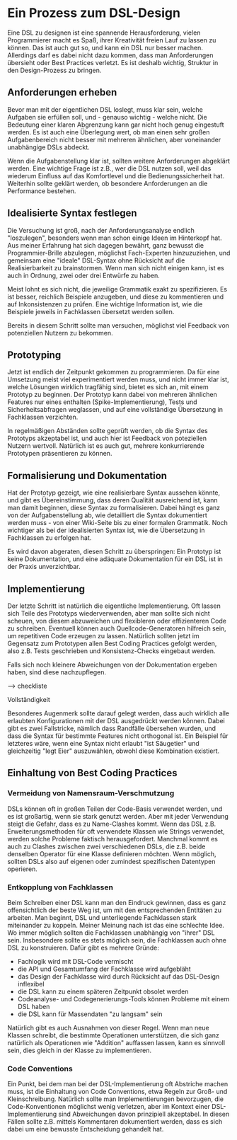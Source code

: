 # Ein Prozess zum DSL-Design

Eine DSL zu designen ist eine spannende Herausforderung, vielen Programmierer macht
es Spaß, ihrer Kreativität freien Lauf zu lassen zu können. Das ist auch gut so,
und kann ein DSL nur besser machen. Allerdings darf es dabei nicht dazu kommen,
dass man Anforderungen übersieht oder Best Practices verletzt. Es ist deshalb wichtig,
Struktur in den Design-Prozess zu bringen.

## Anforderungen erheben

Bevor man mit der eigentlichen DSL loslegt, muss klar sein, welche Aufgaben sie
erfüllen soll, und - genauso wichtig - welche nicht. Die Bedeutung einer klaren
Abgrenzung kann gar nicht hoch genug eingestuft werden. Es ist auch eine Überlegung
wert, ob man einen sehr großen Aufgabenbereich nicht besser mit mehreren ähnlichen,
aber voneinander unabhängige DSLs abdeckt.

Wenn die Aufgabenstellung klar ist, sollten weitere Anforderungen abgeklärt werden.
Eine wichtige Frage ist z.B., wer die DSL nutzen soll, weil das wiederum Einfluss
auf das Komfortlevel und die Bedienungssicherheit hat. Weiterhin sollte geklärt werden,
ob besondere Anforderungen an die Performance bestehen.

## Idealisierte Syntax festlegen

Die Versuchung ist groß, nach der Anforderungsanalyse endlich "loszulegen", besonders
wenn man schon einige Ideen im Hinterkopf hat. Aus meiner Erfahrung hat sich dagegen
bewährt, ganz bewusst die Programmier-Brille abzulegen, möglichst Fach-Experten
hinzuzuziehen, und gemeinsam eine "ideale" DSL-Syntax ohne Rücksicht auf die
Realisierbarkeit zu brainstormen. Wenn man sich nicht einigen kann, ist es auch in
Ordnung, zwei oder drei Entwürfe zu haben.

Meist lohnt es sich nicht, die jeweilige Grammatik exakt zu spezifizieren. Es ist
besser, reichlich Beispiele anzugeben, und diese zu kommentieren und auf
Inkonsistenzen zu prüfen. Eine wichtige Information ist, wie die Beispiele jeweils
in Fachklassen übersetzt werden sollen.

Bereits in diesem Schritt sollte man versuchen, möglichst viel Feedback von
potenziellen Nutzern zu bekommen.

## Prototyping

Jetzt ist endlich der Zeitpunkt gekommen zu programmieren. Da für eine Umsetzung
meist viel experimentiert werden muss, und nicht immer klar ist, welche Lösungen wirklich
tragfähig sind, bietet es sich an, mit einem Prototyp zu beginnen. Der Prototyp
kann dabei von mehreren ähnlichen Features nur eines enthalten
(Spike-Implementierung), Tests und Sicherheitsabfragen weglassen, und auf eine
vollständige Übersetzung in Fachklassen verzichten.

In regelmäßigen Abständen sollte geprüft werden, ob die Syntax des Prototyps
akzeptabel ist, und auch hier ist Feedback von poteziellen Nutzern wertvoll.
Natürlich ist es auch gut, mehrere konkurrierende Prototypen präsentieren zu können.

## Formalisierung und Dokumentation

Hat der Prototyp gezeigt, wie eine realisierbare Syntax aussehen könnte, und
gibt es Übereinstimmung, dass deren Qualität ausreichend ist, kann man damit
beginnen, diese Syntax zu formalisieren. Dabei hängt es ganz von der
Aufgabenstellung ab, wie detailliert die Syntax dokumentiert werden muss -
von einer Wiki-Seite bis zu einer formalen Grammatik. Noch wichtiger als bei der
idealisierten Syntax ist, wie die Übersetzung in Fachklassen zu erfolgen hat.

Es wird davon abgeraten, diesen Schritt zu überspringen: Ein Prototyp ist
keine Dokumentation, und eine adäquate Dokumentation für ein DSL ist in der
Praxis unverzichtbar.

## Implementierung

Der letzte Schritt ist natürlich die eigentliche Implementierung. Oft lassen sich
Teile des Prototyps wiederverwenden, aber man sollte sich nicht scheuen, von
diesem abzuweichen und flexibleren oder effizienteren Code zu schreiben.
Eventuell können auch Quellcode-Generatoren hilfreich sein, um repetitiven
Code erzeugen zu lassen. Natürlich sollten jetzt im Gegensatz zum Prototypen
allen Best Coding Practices gefolgt werden, also z.B. Tests geschrieben und
Konsistenz-Checks eingebaut werden.

Falls sich noch kleinere Abweichungen von der Dokumentation ergeben haben, sind
diese nachzupflegen.


--> checkliste

Vollständigkeit

Besonderes Augenmerk sollte darauf gelegt werden, dass auch wirklich alle
erlaubten Konfigurationen mit der DSL ausgedrückt werden können. Dabei gibt
es zwei Fallstricke, nämlich dass Randfälle übersehen wurden, und dass die
Syntax für bestimmte Features nicht orthogonal ist. Ein Beispiel für letzteres
wäre, wenn eine Syntax nicht erlaubt "ist Säugetier" und gleichzeitig "legt Eier"
auszuwählen, obwohl diese Kombination existiert.

## Einhaltung von Best Coding Practices

### Vermeidung von Namensraum-Verschmutzung

DSLs können oft in großen Teilen der Code-Basis verwendet werden, und es ist
großartig, wenn sie stark genutzt werden. Aber mit jeder Verwendung steigt
die Gefahr, dass es zu Name-Clashes kommt. Wenn das DSL z.B. Erweiterungsmethoden
für oft verwendete Klassen wie Strings verwendet, werden solche Probleme
faktisch herausgefordert. Manchmal kommt es auch zu Clashes zwischen zwei
verschiedenen DSLs, die z.B. beide denselben Operator für eine Klasse definieren
möchten. Wenn möglich, sollten DSLs also auf eigenen oder zumindest spezifischen
Datentypen operieren.

### Entkopplung von Fachklassen

Beim Schreiben einer DSL kann man den Eindruck gewinnen, dass es ganz
offensichtlich der beste Weg ist, um mit den entsprechenden Entitäten zu
arbeiten. Man beginnt, DSL und unterliegende Fachklassen stark miteinander
zu koppeln. Meiner Meinung nach ist das eine schlechte Idee. Wo immer möglich
sollten die Fachklassen unabhängig von "ihrer" DSL sein. Insbesondere sollte
es stets möglich sein, die Fachklassen auch ohne DSL zu konstruieren. Dafür
gibt es mehrere Gründe:

* Fachlogik wird mit DSL-Code vermischt
* die API und Gesamtumfang der Fachklasse wird aufgebläht
* das Design der Fachklasse wird durch Rücksicht auf das DSL-Design inflexibel
* die DSL kann zu einem späteren Zeitpunkt obsolet werden
* Codeanalyse- und Codegenerierungs-Tools können Probleme mit einem DSL haben
* die DSL kann für Massendaten "zu langsam" sein

Natürlich gibt es auch Ausnahmen von dieser Regel. Wenn man neue Klassen schreibt,
die bestimmte Operationen unterstützen, die sich ganz natürlich als Operationen
wie "Addition" auffassen lassen, kann es sinnvoll sein, dies gleich in der Klasse
zu implementieren.

### Code Conventions

Ein Punkt, bei dem man bei der DSL-Implementierung oft Abstriche machen muss,
ist die Einhaltung von Code Conventions, etwa Regeln zur Groß- und Kleinschreibung.
Natürlich sollte man Implementierungen bevorzugen, die Code-Konventionen möglichst
wenig verletzen, aber im Kontext einer DSL-Implementierung sind Abweichungen
davon prinzipiell akzeptabel. In diesen Fällen sollte z.B. mittels Kommentaren
dokumentiert werden, dass es sich dabei um eine bewusste Entscheidung gehandelt hat.

